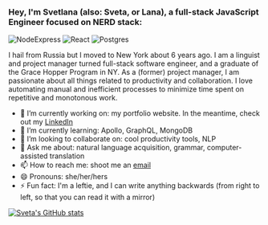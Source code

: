 ### Hey, I'm Svetlana (also: Sveta, or Lana), a full-stack JavaScript Engineer focused on NERD stack:

![NodeExpress](https://www.iconninja.com/files/486/38/391/install-npm-js-node-javascript-tools-development-icon.png)
![React](https://video-react.js.org/assets/logo.png)
![Postgres](https://icons-for-free.com/iconfiles/png/128/postgresql+plain+wordmark-1324760555518154961.png)


I hail from Russia but I moved to New York about 6 years ago.
I am a  linguist and project manager turned full-stack software engineer, and a graduate of the Grace Hopper Program in NY.
As a (former) project manager, I am passionate about all things related to productivity and collaboration.
I love automating manual and inefficient processes to minimize time spent on repetitive and monotonous work.

* 🔭 I’m currently working on: my portfolio website.
In the meantime, check out my [LinkedIn](https://www.linkedin.com/in/svetlana-leonova/)
* 🌱 I’m currently learning: Apollo, GraphQL, MongoDB
* 👯 I’m looking to collaborate on: cool productivity tools, NLP
* 💬 Ask me about: natural language acquisition, grammar, computer-assisted translation
* 📫 How to reach me: shoot me an [email](leonova_svetlana@yahoo.com)
* 😄 Pronouns: she/her/hers
* ⚡ Fun fact: I'm a leftie, and I can write anything backwards (from right to left, so that you can read it with a mirror)

[![Sveta's GitHub stats](https://github-readme-stats.vercel.app/api?username=svetlana-leonova&count_private=true&show_icons=true&theme=blueberry)](https://github.com/svetlana-leonova/github-readme-stats)
